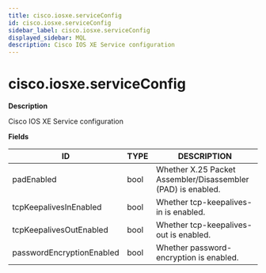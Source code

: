 ```yaml
---
title: cisco.iosxe.serviceConfig
id: cisco.iosxe.serviceConfig
sidebar_label: cisco.iosxe.serviceConfig
displayed_sidebar: MQL
description: Cisco IOS XE Service configuration
---
```


# cisco.iosxe.serviceConfig

**Description**

Cisco IOS XE Service configuration

**Fields**

| ID                        | TYPE | DESCRIPTION                                                  |
| ------------------------- | ---- | ------------------------------------------------------------ |
| padEnabled                | bool | Whether X.25 Packet Assembler/Disassembler (PAD) is enabled. |
| tcpKeepalivesInEnabled    | bool | Whether tcp-keepalives-in is enabled.                        |
| tcpKeepalivesOutEnabled   | bool | Whether tcp-keepalives-out is enabled.                       |
| passwordEncryptionEnabled | bool | Whether password-encryption is enabled.                      |
